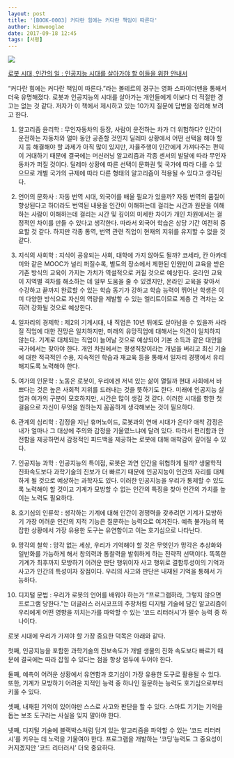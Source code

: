 ```yaml
---
layout: post
title: '[BOOK-0003] 커다란 힘에는 커다란 책임이 따른다'
author: kimwooglae
date: 2017-09-18 12:45
tags: [서평]
---
```


![](https://d1tla7astl4ep9.cloudfront.net/uploads/book_image/image/81/image.jpg)


[로봇 시대, 인간의 일 : 인공지능 시대를 살아가야 할 이들을 위한 안내서](http://book.naver.com/bookdb/book_detail.nhn?bid=9820843)

“커다란 힘에는 커다란 책임이 따른다.”라는 볼테르의 경구는 영화 스파이더맨을 통해서 더욱 유명해졌다. 로봇과 인공지능의 시대를 살아가는 개인들에게 이보다 더 적절한 경고는 없는 것 같다. 
저자가 이 책에서 제시하고 있는 10가지 질문에 답변을 정리해 보려고 한다.


1. 알고리즘 윤리학 : 무인자동차의 등장, 사람이 운전하는 차가 더 위험하다?
인간이 운전하는 자동차와 얼마 동안 공존할 것인지 딜레마 상황에서 어떤 선택을 해야 할지 등 해결해야 할 과제가 아직 많이 있지만, 자율주행이 인간에게 가져다주는 편익이 거대하기 때문에 결국에는 머신러닝 알고리즘과 각종 센서의 발달에 따라 무인자동차가 퍼질 것이다. 딜레마 상황에 따른 선택이 문화권 및 국가에 따라 다를 수 있으므로 개별 국가의 규제에 따라 다른 형태의 알고리즘이 적용될 수 있다고 생각된다.


2. 언어의 문화사 : 자동 번역 시대, 외국어를 배울 필요가 있을까?
자동 번역의 품질이 향상된다고 하더라도 번역된 내용을 인간이 이해하는데 걸리는 시간과 원문을 이해하는 사람이 이해하는데 걸리는 시간 및 깊이의 미세한 차이가 개인 차원에서는 결정적인 차이를 만들 수 있다고 생각한다. 따라서 외국어 학습은 상당 기간 여전히 중요할 것 같다. 하지만 각종 통역, 번역 관련 직업이 현재의 지위를 유지할 수 없을 것 같다. 


3. 지식의 사회학 : 지식이 공유되는 사회, 대학에 가지 않아도 될까?
코세라, 칸 아카데미와 같은 MOOC가 널리 퍼질수록, 별도의 장소에서 제한된 인원만이 교육을 받은 기존 방식의 교육이 가지는 가치가 역설적으로 커질 것으로 예상한다. 온라인 교육이 지역별 격차를 해소하는 데 일부 도움을 줄 수 있겠지만, 온라인 교육을 찾아서 수강하고 끝까지 완료할 수 있는 학습 동기가 강하고 학습 능력이 뛰어난 학생은 이미 다양한 방식으로 자신의 역량을 계발할 수 있는 엘리트이므로 계층 간 격차는 오히려 강화될 것으로 예상한다. 


4. 일자리의 경제학 : 제2의 기계시대, 내 직업은 10년 뒤에도 살아남을 수 있을까
사라질 직업에 대한 전망은 일치하지만, 미래의 유망직업에 대해서는 의견이 일치하지 않는다. 기계로 대체되는 직업이 늘어날 것으로 예상되어 기본 소득과 같은 대안을 국가에서는 찾아야 한다. 개인 차원에서는 평생직장이라는 개념을 버리고 최신 기술에 대한 적극적인 수용, 지속적인 학습과 재교육 등을 통해서 일자리 경쟁에서 유리해지도록 노력해야 한다. 


5. 여가의 인문학 : 노동은 로봇이, 우리에겐 저녁 있는 삶이 열릴까
현대 사회에서 바쁘다는 것은 높은 사회적 지위를 드러내는 것을 뜻하기도 한다. 미래에 인공지능 실업과 여가의 구분이 모호하지만, 시간은 많이 생길 것 같다. 이러한 시대를 향한 첫걸음으로 자신이 무엇을 원하는지 꼼꼼하게 생각해보는 것이 필요하다. 


6. 관계의 심리학 : 감정을 지닌 휴머노이드, 로봇과의 연애 시대가 온다?
애착 감정은 내가 얼마나 그 대상에 주의와 감정을 기울였느냐에 달려 있다. 따라서 편리함과 안전함을 제공하면서 감정적인 피드백을 제공하는 로봇에 대해 애착감이 깊어질 수 있다. 


7. 인공지능 과학 : 인공지능의 특이점, 로봇은 과연 인간을 위협하게 될까?
생물학적 진화속도보다 과학기술의 진보가 더 빠르기 때문에 인공지능이 인간의 자리를 대체하게 될 것으로 예상하는 과학자도 있다. 이러한 인공지능을 우리가 통제할 수 있도록 노력해야 할 것이고 기계가 모방할 수 없는 인간의 특징을 찾아 인간의 가치를 높이는 노력도 필요하다.


8. 호기심의 인류학 : 생각하는 기계에 대해 인간이 경쟁력을 갖추려면
기계가 모방하기 가장 어려운 인간의 지적 기능은 질문하는 능력으로 여겨진다. 예측 불가능의 복잡한 상황에서 가장 유용한 도구는 유연함이고 이는 호기심으로 나타난다. 


9. 망각의 철학 : 망각 없는 세상, 우리가 기억해야 할 것은 무엇인가
망각은 추상화와 일반화를 가능하게 해서 창의력과 통찰력을 발휘하게 하는 전략적 선택이다. 똑똑한 기계가 최후까지 모방하기 어려운 판단 행위이자 사고 행위로 결함투성이의 기억과 사고가 인간의 특성이자 장점이다.  우리의 사고와 판단은 내재된 기억을 통해서 가능하다.


10. 디지털 문법 : 우리가 로봇의 언어를 배워야 하는가
“프로그램하라, 그렇지 않으면 프로그램 당한다.”는 더글러스 러시코프의 주장처럼 디지털 기술에 담긴 알고리즘이 우리에게 어떤 영향을 끼치는가를 파악할 수 있는 ‘코드 리터러시’가 필수 능력 중 하나이다.


로봇 시대에 우리가 가져야 할 가장 중요한 덕목은 아래와 같다.


첫째, 인공지능을 포함한 과학기술의 진보속도가 개별 생물의 진화 속도보다 빠르기 때문에 결국에는 따라 잡힐 수 있다는 점을 항상 염두에 두어야 한다.

둘째, 예측이 어려운 상황에서 유연함과 호기심이 가장 유용한 도구로 활용될 수 있다. 또한, 기계가 모방하기 어려운 지적인 능력 중 하나인 질문하는 능력도 호기심으로부터 키울 수 있다. 

셋째, 내재된 기억이 있어야만 스스로 사고와 판단을 할 수 있다. 스마트 기기는 기억을 돕는 보조 도구라는 사실을 잊지 말아야 한다.

넷째, 디지털 기술에 블랙박스처럼 담겨 있는 알고리즘을 파악할 수 있는 ‘코드 리터러시’를 키우는 데 노력을 기울여야 한다. 프로그램을 개발하는 ‘코딩’능력도 그 중요성이 커지겠지만 ‘코드 리터러시’ 더욱 중요하다.

